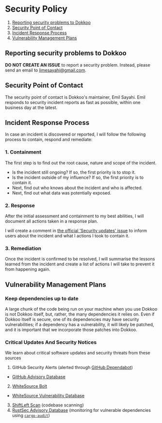 # Security Policy

1. [Reporting security problems to Dokkoo](#reporting)
2. [Security Point of Contact](#contact)
3. [Incident Response Process](#process)
4. [Vulnerability Management Plans](#vulnerability-management)

<a name="reporting"></a>
## Reporting security problems to Dokkoo

**DO NOT CREATE AN ISSUE** to report a security problem. Instead, please
send an email to [limesayahi@gmail.com](mailto:limesayahi@gmail.com).

<a name="contact"></a>
## Security Point of Contact

The security point of contact is Dokkoo's maintainer, Emil Sayahi. Emil responds to security
incident reports as fast as possible, within one business day at the latest.

<a name="process"></a>
## Incident Response Process

In case an incident is discovered or reported, I will follow the following
process to contain, respond and remediate:

### 1. Containment

The first step is to find out the root cause, nature and scope of the incident.

- Is the incident still ongoing? If so, the first priority is to stop it.
- Is the incident outside of my influence? If so, the first priority is to contain it.
- Next, find out who knows about the incident and who is affected.
- Next, find out what data was potentially exposed.

### 2. Response

After the initial assessment and containment to my best abilities, I will
document all actions taken in a response plan.

I will create a comment in [the official 'Security updates' issue](https://github.com/Dirout/dokkoo/issues/3) to inform users about
the incident and what I actions I took to contain it.

### 3. Remediation

Once the incident is confirmed to be resolved, I will summarise the lessons
learned from the incident and create a list of actions I will take to prevent
it from happening again.

<a name="vulnerability-management"></a>
## Vulnerability Management Plans

### Keep dependencies up to date

A large chunk of the code being run on your machine when you use Dokkoo is not Dokkoo itself, 
but, rather, the many dependencies it relies on. Even if Dokkoo itself is secure, one of its dependencies may
have security vulnerabilities; if a dependency has a vulnerability, it will likely be patched, and it is important
that we incorporate those patches into Dokkoo.

### Critical Updates And Security Notices

We learn about critical software updates and security threats from these sources

1. GitHub Security Alerts (alerted through [GitHub Dependabot](https://docs.github.com/en/free-pro-team@latest/github/managing-security-vulnerabilities/about-github-dependabot-security-updates))
  - [GitHub Advisory Database](https://github.com/advisories)
2. [WhiteSource Bolt](https://www.whitesourcesoftware.com/free-developer-tools/bolt)
  - [WhiteSource Vulnerability Database](https://www.whitesourcesoftware.com/vulnerability-database/)
3. [ShiftLeft Scan](https://www.shiftleft.io/scan/) (codebase scanning)
4. [RustSec Advisory Database](https://rustsec.org/) (monitoring for vulnerable dependencies using [`cargo-audit`](https://github.com/RustSec/cargo-audit))
